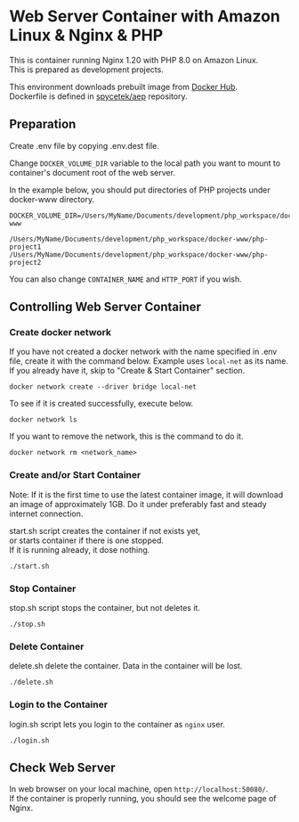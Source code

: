 # Web Server Container with Amazon Linux & Nginx & PHP
This is container running Nginx 1.20 with PHP 8.0 on Amazon Linux.  
This is prepared as development projects.

This environment downloads prebuilt image from [Docker Hub](https://cloud.docker.com/u/spycetek/repository/docker/spycetek/aep).  
Dockerfile is defined in [spycetek/aep](https://bitbucket.org/spycetek/aep) repository.

## Preparation
Create .env file by copying .env.dest file.

Change `DOCKER_VOLUME_DIR` variable to the local path you want to mount to container's document root of the web server.

In the example below, you should put directories of PHP projects under docker-www directory.
```
DOCKER_VOLUME_DIR=/Users/MyName/Documents/development/php_workspace/docker-www
```

```
/Users/MyName/Documents/development/php_workspace/docker-www/php-project1
/Users/MyName/Documents/development/php_workspace/docker-www/php-project2
```

You can also change `CONTAINER_NAME` and `HTTP_PORT` if you wish.


## Controlling Web Server Container
### Create docker network
If you have not created a docker network with the name specified in .env file,
create it with the command below. Example uses `local-net` as its name.  
If you already have it, skip to "Create & Start Container" section.

```
docker network create --driver bridge local-net
```

To see if it is created successfully, execute below.
```
docker network ls
```

If you want to remove the network, this is the command to do it.
```
docker network rm <network_name>
```

### Create and/or Start Container
Note: If it is the first time to use the latest container image, it will download an image of approximately 1GB. Do it under preferably fast and steady internet connection.

start.sh script creates the container if not exists yet,  
or starts container if there is one stopped.  
If it is running already, it dose nothing.
```
./start.sh
```

### Stop Container
stop.sh script stops the container, but not deletes it.
```
./stop.sh
```

### Delete Container
delete.sh delete the container. Data in the container will be lost.
```
./delete.sh
```

### Login to the Container
login.sh script lets you login to the container as `nginx` user.
```
./login.sh
```


## Check Web Server
In web browser on your local machine, open `http://localhost:50080/`.  
If the container is properly running, you should see the welcome page of Nginx.
